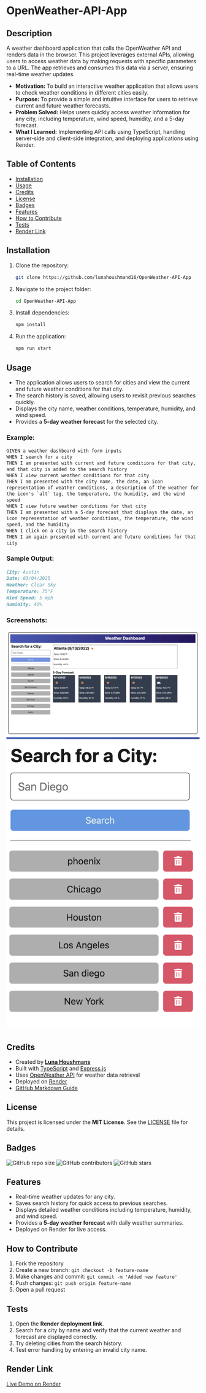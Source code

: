 # OpenWeather-API-App

## Description

A weather dashboard application that calls the OpenWeather API and renders data in the browser. This project leverages external APIs, allowing users to access weather data by making requests with specific parameters to a URL. The app retrieves and consumes this data via a server, ensuring real-time weather updates.

- **Motivation:** To build an interactive weather application that allows users to check weather conditions in different cities easily.
- **Purpose:** To provide a simple and intuitive interface for users to retrieve current and future weather forecasts.
- **Problem Solved:** Helps users quickly access weather information for any city, including temperature, wind speed, humidity, and a 5-day forecast.
- **What I Learned:** Implementing API calls using TypeScript, handling server-side and client-side integration, and deploying applications using Render.

## Table of Contents

- [Installation](#installation)
- [Usage](#usage)
- [Credits](#credits)
- [License](#license)
- [Badges](#badges)
- [Features](#features)
- [How to Contribute](#how-to-contribute)
- [Tests](#tests)
- [Render Link](#render-link)

## Installation

1. Clone the repository:
   ```sh
   git clone https://github.com/lunahoushmand16/OpenWeather-API-App
   ```
2. Navigate to the project folder:
   ```sh
   cd OpenWeather-API-App
   ```
3. Install dependencies:
   ```sh
   npm install
   ```
4. Run the application:
   ```sh
   npm run start
   ```

## Usage

- The application allows users to search for cities and view the current and future weather conditions for that city.
- The search history is saved, allowing users to revisit previous searches quickly.
- Displays the city name, weather conditions, temperature, humidity, and wind speed.
- Provides a **5-day weather forecast** for the selected city.

### Example:

```
GIVEN a weather dashboard with form inputs
WHEN I search for a city
THEN I am presented with current and future conditions for that city, and that city is added to the search history
WHEN I view current weather conditions for that city
THEN I am presented with the city name, the date, an icon representation of weather conditions, a description of the weather for the icon's `alt` tag, the temperature, the humidity, and the wind speed
WHEN I view future weather conditions for that city
THEN I am presented with a 5-day forecast that displays the date, an icon representation of weather conditions, the temperature, the wind speed, and the humidity
WHEN I click on a city in the search history
THEN I am again presented with current and future conditions for that city
```

### Sample Output:
```md
City: Austin
Date: 03/04/2025
Weather: Clear Sky
Temperature: 75°F
Wind Speed: 5 mph
Humidity: 40%
```

### Screenshots:

![WebSite View](./Images/WebScreenshot.png)
![Search section](./Images/SearchScreenshot.png)

## Credits

- Created by **[Luna Houshmans](https://github.com/lunahoushmand16)**
- Built with [TypeScript](https://www.typescriptlang.org/docs/handbook/2/functions.html) and [Express.js](https://expressjs.com/)
- Uses [OpenWeather API](https://openweathermap.org/api) for weather data retrieval
- Deployed on [Render](https://render.com)
- [GitHub Markdown Guide](https://docs.github.com/en/get-started/writing-on-github/getting-started-with-writing-and-formatting-on-github/basic-writing-and-formatting-syntax)

## License

This project is licensed under the **MIT License**. See the [LICENSE](LICENSE) file for details.

## Badges

![GitHub repo size](https://img.shields.io/github/repo-size/lunahoushmand16/OpenWeather-API-App)
![GitHub contributors](https://img.shields.io/github/contributors/lunahoushmand16/OpenWeather-API-App)
![GitHub stars](https://img.shields.io/github/stars/lunahoushmand16/DevPro-Readme-Generator?style=social)

## Features

- Real-time weather updates for any city.
- Saves search history for quick access to previous searches.
- Displays detailed weather conditions including temperature, humidity, and wind speed.
- Provides a **5-day weather forecast** with daily weather summaries.
- Deployed on Render for live access.

## How to Contribute

1. Fork the repository
2. Create a new branch: `git checkout -b feature-name`
3. Make changes and commit: `git commit -m 'Added new feature'`
4. Push changes: `git push origin feature-name`
5. Open a pull request

## Tests

1. Open the **Render deployment link**.
2. Search for a city by name and verify that the current weather and forecast are displayed correctly.
3. Try deleting cities from the search history.
4. Test error handling by entering an invalid city name.

## Render Link

[Live Demo on Render](#)